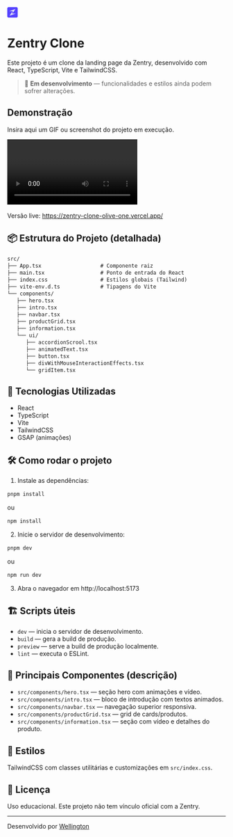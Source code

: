 
<img src="./public/zentry-icon.png" width="24" height="24" alt="Zentry Icon" />

# Zentry Clone 

Este projeto é um clone da landing page da Zentry, desenvolvido com React, TypeScript, Vite e TailwindCSS.

> 🚧 **Em desenvolvimento** — funcionalidades e estilos ainda podem sofrer alterações.

##  Demonstração

Insira aqui um GIF ou screenshot do projeto em execução.

![Demonstração do Projeto](https://portfolio-lake-eta-46.vercel.app/assets/zentry-clone.mp4)

Versão live: https://zentry-clone-olive-one.vercel.app/

## 📦 Estrutura do Projeto (detalhada)

```
src/
├── App.tsx                   # Componente raiz
├── main.tsx                  # Ponto de entrada do React
├── index.css                 # Estilos globais (Tailwind)
├── vite-env.d.ts             # Tipagens do Vite
└── components/
   ├── hero.tsx
   ├── intro.tsx
   ├── navbar.tsx
   ├── productGrid.tsx
   ├── information.tsx
   └── ui/
      ├── accordionScrool.tsx
      ├── animatedText.tsx
      ├── button.tsx
      ├── divWithMouseInteractionEffects.tsx
      └── gridItem.tsx
```

## 🚀 Tecnologias Utilizadas

- React
- TypeScript
- Vite
- TailwindCSS
- GSAP (animações)

## 🛠️ Como rodar o projeto

1. Instale as dependências:

```bash
pnpm install
```

ou

```bash
npm install
```

2. Inicie o servidor de desenvolvimento:

```bash
pnpm dev
```

ou

```bash
npm run dev
```

3. Abra o navegador em http://localhost:5173

## 🏗️ Scripts úteis

- `dev` — inicia o servidor de desenvolvimento.
- `build` — gera a build de produção.
- `preview` — serve a build de produção localmente.
- `lint` — executa o ESLint.

## 📁 Principais Componentes (descrição)

- `src/components/hero.tsx` — seção hero com animações e vídeo.
- `src/components/intro.tsx` — bloco de introdução com textos animados.
- `src/components/navbar.tsx` — navegação superior responsiva.
- `src/components/productGrid.tsx` — grid de cards/produtos.
- `src/components/information.tsx` — seção com vídeo e detalhes do produto.

## 🎨 Estilos

TailwindCSS com classes utilitárias e customizações em `src/index.css`.

## 📄 Licença

Uso educacional. Este projeto não tem vínculo oficial com a Zentry.

---

Desenvolvido por [Wellington](https://github.com/wellington-tinho)
